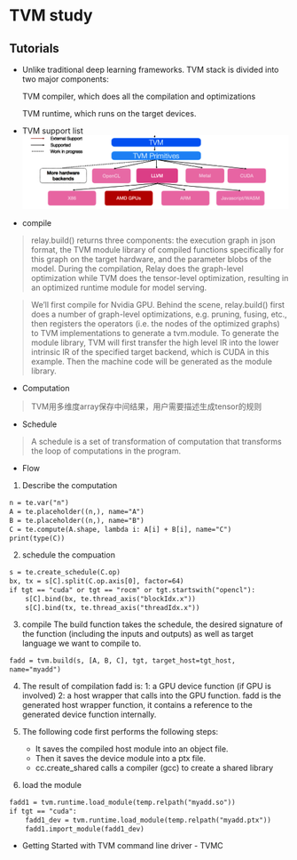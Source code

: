 # TVM study

## Tutorials
- Unlike traditional deep learning frameworks. TVM stack is divided into two major components:

    TVM compiler, which does all the compilation and optimizations

    TVM runtime, which runs on the target devices.


- TVM support list
![](./images/tvm_support_list.png)


- compile 
>relay.build() returns three components: the execution graph in json format, the TVM module library of compiled functions specifically for this graph on the target hardware, and the parameter blobs of the model. During the compilation, Relay does the graph-level optimization while TVM does the tensor-level optimization, resulting in an optimized runtime module for model serving.

>We’ll first compile for Nvidia GPU. Behind the scene, relay.build() first does a number of graph-level optimizations, e.g. pruning, fusing, etc., then registers the operators (i.e. the nodes of the optimized graphs) to TVM implementations to generate a tvm.module. To generate the module library, TVM will first transfer the high level IR into the lower intrinsic IR of the specified target backend, which is CUDA in this example. Then the machine code will be generated as the module library.

- Computation 
> TVM用多维度array保存中间结果，用户需要描述生成tensor的规则

- Schedule
> A schedule is a set of transformation of computation that transforms the loop of computations in the program.

- Flow
1. Describe the computation
```
n = te.var("n")
A = te.placeholder((n,), name="A")
B = te.placeholder((n,), name="B")
C = te.compute(A.shape, lambda i: A[i] + B[i], name="C")
print(type(C))
```
2. schedule the compuation
```
s = te.create_schedule(C.op)
bx, tx = s[C].split(C.op.axis[0], factor=64)
if tgt == "cuda" or tgt == "rocm" or tgt.startswith("opencl"):
    s[C].bind(bx, te.thread_axis("blockIdx.x"))
    s[C].bind(tx, te.thread_axis("threadIdx.x"))

```
3. compile
The build function takes the schedule, the desired signature of the function (including the inputs and outputs) as well as target language we want to compile to.
```
fadd = tvm.build(s, [A, B, C], tgt, target_host=tgt_host, name="myadd")
```
4. The result of compilation fadd is:
1: a GPU device function (if GPU is involved) 
2: a host wrapper that calls into the GPU function. 
fadd is the generated host wrapper function, it contains a reference to the generated device function internally.

5. The following code first performs the following steps:
    - It saves the compiled host module into an object file.
    - Then it saves the device module into a ptx file.
    - cc.create_shared calls a compiler (gcc) to create a shared library
6. load the module
```
fadd1 = tvm.runtime.load_module(temp.relpath("myadd.so"))
if tgt == "cuda":
    fadd1_dev = tvm.runtime.load_module(temp.relpath("myadd.ptx"))
    fadd1.import_module(fadd1_dev)
```

- Getting Started with TVM command line driver - TVMC





